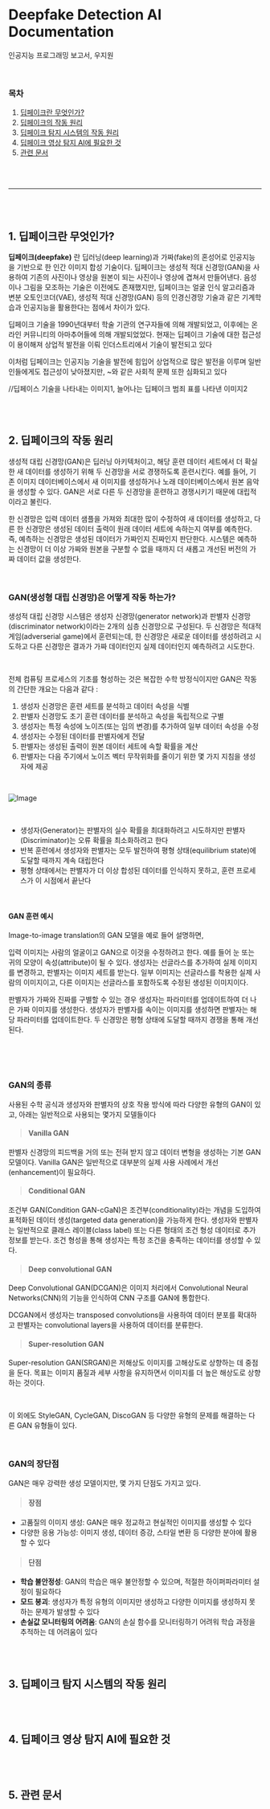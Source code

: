 # Deepfake Detection AI Documentation

인공지능 프로그래밍 보고서, 우지원

<br>

### 목차
1. [딥페이크란 무엇인가?](#1-딥페이크란-무엇인가)
2. [딥페이크의 작동 원리](#2-딥페이크의-작동-원리)
3. [딥페이크 탐지 시스템의 작동 원리](#3-딥페이크-탐지-시스템의-작동-원리)
4. [딥페이크 영상 탐지 AI에 필요한 것](#4-딥페이크-영상-탐지-ai에-필요한-것)
5. [관련 문서](#5-관련-문서)

<br><br>

---

<br><br>

## 1. 딥페이크란 무엇인가?

__딥페이크(deepfake)__ 란 딥러닝(deep learning)과 가짜(fake)의 혼성어로 인공지능을 기반으로 한 인간 이미지 합성 기술이다. 
딥페이크는 생성적 적대 신경망(GAN)을 사용하여 기존의 사진이나 영상을 원본이 되는 사진이나 영상에 겹쳐서 만들어낸다.
음성이나 그림을 모조하는 기술은 이전에도 존재했지만, 딥페이크는 얼굴 인식 알고리즘과 변분 오토인코더(VAE), 생성적 적대 신경망(GAN) 
등의 인경신경망 기술과 같은 기계학습과 인공지능을 활용한다는 점에서 차이가 있다.

딥페이크 기술을 1990년대부터 학술 기관의 연구자들에 의해 개발되었고, 이후에는 온라인 커뮤니티의 아마추어들에 의해 개발되었었다.
현재는 딥페이크 기술에 대한 접근성이 용이해져 상업적 발전을 이뤄 인더스트리에서 기술이 발전되고 있다

이처럼 딥페이크는 인공지능 기술을 발전에 힘입어 상업적으로 많은 발전을 이루며 일반인들에게도 접근성이 낮아졌지만,  ~와 같은 사회적 문제 또한 심화되고 있다

//딥페이스 기술을 나타내는 이미지1, 늘어나는 딥페이크 범죄 표를 나타낸 이미지2


<br><br>


## 2. 딥페이크의 작동 원리 

생성적 대립 신경망(GAN)은 딥러닝 아키텍처이고, 해당 훈련 데이터 세트에서 더 확실한 새 데이터를 생성하기 위해 두 신경망을 서로 경쟁하도록 훈련시킨다. 
예를 들어, 기존 이미지 데이터베이스에서 새 이미지를 생성하거나 노래 데이터베이스에서 원본 음악을 생성할 수 있다. GAN은 서로 다른 두 신경망을 훈련하고 경쟁시키기 때문에 대립적이라고 불린다. 

한 신경망은 입력 데이터 샘플을 가져와 최대한 많이 수정하여 새 데이터를 생성하고, 다른 한 신경망은 생성된 데이터 출력이 원래 데이터 세트에 속하는지 여부를 예측한다. 
즉, 예측하는 신경망은 생성된 데이터가 가짜인지 진짜인지 판단한다. 시스템은 예측하는 신경망이 더 이상 가짜와 원본을 구분할 수 없을 때까지 더 새롭고 개선된 버전의 가짜 데이터 값을 생성한다.

<br>

### GAN(생성형 대립 신경망)은 어떻게 작동 하는가?

생성적 대립 신경망 시스템은 생성자 신경망(generator network)과 판별자 신경망(discriminator network)이라는 2개의 심층 신경망으로 구성된다.
두 신경망은 적대적 게임(adverserial game)에서 훈련되는데, 한 신경망은 새로운 데이터를 생성하려고 시도하고 다른 신경망은 결과가 가짜 데이터인지 실제 데이터인지 예측하려고 시도한다.

<br>

전체 컴퓨팅 프로세스의 기초를 형성하는 것은 복잡한 수학 방정식이지만 GAN은 작동의 간단한 개요는 다음과 같다 : 

1. 생성자 신경망은 훈련 세트를 분석하고 데이터 속성을 식별
2. 판별자 신경망도 초기 훈련 데이터를 분석하고 속성을 독립적으로 구별
3. 생성자는 특정 속성에 노이즈(또는 임의 변경)를 추가하여 일부 데이터 속성을 수정
4. 생성자는 수정된 데이터를 판별자에게 전달
5. 판별자는 생성된 출력이 원본 데이터 세트에 속할 확률을 계산
6. 판별자는 다음 주기에서 노이즈 벡터 무작위화를 줄이기 위한 몇 가지 지침을 생성자에 제공

<br>

![Image](https://github.com/user-attachments/assets/d7e7a1e4-d368-45fb-8b6e-c4136773fb02)

<br>

- 생성자(Generator)는 판별자의 실수 확률을 최대화하려고 시도하지만 판별자(Discriminator)는 오류 확률을 최소화하려고 한다
- 반복 훈련에서 생성자와 판별자는 모두 발전하여 평형 상태(equilibrium state)에 도달할 때까지 계속 대립한다
- 평형 상태에서는 판별자가 더 이상 합성된 데이터를 인식하지 못하고, 훈련 프로세스가 이 시점에서 끝난다

<br>

#### GAN 훈련 예시

Image-to-image translation의 GAN 모델을 예로 들어 설명하면,

입력 이미지는 사람의 얼굴이고 GAN으로 이것을 수정하려고 한다. 예를 들어 눈 또는 귀의 모양이 속성(attribute)이 될 수 있다. 
생성자는 선글라스를 추가하여 실제 이미지를 변경하고, 판별자는 이미지 세트를 받는다. 
일부 이미지는 선글라스를 착용한 실제 사람의 이미지이고, 다른 이미지는 선글라스를 포함하도록 수정된 생성된 이미지이다.

판별자가 가짜와 진짜를 구별할 수 있는 경우 생성자는 파라미터를 업데이트하여 더 나은 가짜 이미지를 생성한다. 
생성자가 판별자를 속이는 이미지를 생성하면 판별자는 해당 파라미터를 업데이트한다. 
두 신경망은 평형 상태에 도달할 때까지 경쟁을 통해 개선된다.

<br><br><br>

### GAN의 종류 

사용된 수학 공식과 생성자와 판별자의 상호 작용 방식에 따라 다양한 유형의 GAN이 있고, 아래는 일반적으로 사용되는 몇가지 모델들이다

>#### Vanilla GAN

판별자 신경망의 피드백을 거의 또는 전혀 받지 않고 데이터 변형을 생성하는 기본 GAN 모델이다. Vanilla GAN은 일반적으로 대부분의 실제 사용 사례에서 개선(enhancement)이 필요하다.

>#### Conditional GAN

조건부 GAN(Condition GAN-cGaN)은 조건부(conditionality)라는 개념을 도입하여 표적화된 데이터 생성(targeted data generation)을 가능하게 한다. 
생성자와 판별자는 일반적으로 클래스 레이블(class label) 또는 다른 형태의 조건 형성 데이터로 추가 정보를 받는다.
조건 형성을 통해 생성자는 특정 조건을 충족하는 데이터를 생성할 수 있다.

>#### Deep convolutional GAN

Deep Convolutional GAN(DCGAN)은 이미지 처리에서 Convolutional Neural Networks(CNN)의 기능을 인식하여 CNN 구조를 GAN에 통합한다.

DCGAN에서 생성자는 transposed convolutions을 사용하여 데이터 분포를 확대하고 판별자는 convolutional layers을 사용하여 데이터를 분류한다. 

>#### Super-resolution GAN

Super-resolution GAN(SRGAN)은 저해상도 이미지를 고해상도로 상향하는 데 중점을 둔다. 목표는 이미지 품질과 세부 사항을 유지하면서 이미지를 더 높은 해상도로 상향하는 것이다.

<br>

이 외에도 StyleGAN, CycleGAN, DiscoGAN 등 다양한 유형의 문제를 해결하는 다른 GAN 유형들이 있다.

<br>

### GAN의 장단점 
GAN은 매우 강력한 생성 모델이지만, 몇 가지 단점도 가지고 있다.

>#### 장점
- 고품질의 이미지 생성: GAN은 매우 정교하고 현실적인 이미지를 생성할 수 있다
- 다양한 응용 가능성: 이미지 생성, 데이터 증강, 스타일 변환 등 다양한 분야에 활용할 수 있다

>#### 단점
- **학습 불안정성**: GAN의 학습은 매우 불안정할 수 있으며, 적절한 하이퍼파라미터 설정이 필요하다
- **모드 붕괴**: 생성자가 특정 유형의 이미지만 생성하고 다양한 이미지를 생성하지 못하는 문제가 발생할 수 있다
- **손실값 모니터링의 어려움**: GAN의 손실 함수를 모니터링하기 어려워 학습 과정을 추적하는 데 어려움이 있다

<br><br>

## 3. 딥페이크 탐지 시스템의 작동 원리


<br><br>


## 4. 딥페이크 영상 탐지 AI에 필요한 것


<br><br>

## 5. 관련 문서
